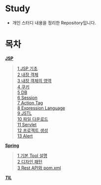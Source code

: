 # Study

- 개인 스터디 내용을 정리한 Repository입니다.

# 목차

**[JSP](https://github.com/DevDachan/Study/tree/main/JSP)**
> [1 JSP 기초](https://github.com/DevDachan/Study/blob/main/JSP/1%20JSP%20%EA%B8%B0%EC%B4%88.md)   
> [2 내장 객체](https://github.com/DevDachan/Study/blob/main/JSP/2%20%EB%82%B4%EC%9E%A5%20%EA%B0%9D%EC%B2%B4%20(web%20xml).md)   
> [3 내장 객체의 영역](https://github.com/DevDachan/Study/blob/main/JSP/3%20%EB%82%B4%EC%9E%A5%20%EA%B0%9D%EC%B2%B4%EC%9D%98%20%EC%98%81%EC%97%AD(Scope).md)   
> [4 쿠키](https://github.com/DevDachan/Study/blob/main/JSP/4%20%EC%BF%A0%ED%82%A4%20(Cookie).md)    
> [5 DB](https://github.com/DevDachan/Study/blob/main/JSP/5%20DB%20(DatabaseUtil).md)   
> [6 Session](https://github.com/DevDachan/Study/blob/main/JSP/6%20Session%20(userDAO%2CDTO).md)   
> [7 Action Tag](https://github.com/DevDachan/Study/blob/main/JSP/7%20Action%20Tag.md)   
> [8 Expression Language](https://github.com/DevDachan/Study/blob/main/JSP/8%20Expression%20Language.md)   
> [9 JSTL](https://github.com/DevDachan/Study/blob/main/JSP/9%20JSTL.md)   
> [10 파일 다운로드](https://github.com/DevDachan/Study/blob/main/JSP/10%20%ED%8C%8C%EC%9D%BC%20%EB%8B%A4%EC%9A%B4%EB%A1%9C%EB%93%9C.md)   
> [11 Servlet](https://github.com/DevDachan/Study/blob/main/JSP/11%20Servlet.md)   
> [12 프로젝트 생성](https://github.com/DevDachan/Study/blob/main/JSP/12%20%ED%94%84%EB%A1%9C%EC%A0%9D%ED%8A%B8%20%EC%83%9D%EC%84%B1.md)   
> [13 Alert](https://github.com/DevDachan/Study/blob/main/JSP/13%20Alert%20(Using%20Modal).md)   


**[Spring](https://github.com/DevDachan/Study/tree/main/Spring)**
> [1 기본 Tool 설명](https://github.com/DevDachan/Study/blob/main/Spring/1%20%EA%B8%B0%EB%B3%B8%20Tool%20%EC%84%A4%EB%AA%85.md)   
> [2 디자인 패턴](https://github.com/DevDachan/Study/blob/main/Spring/2%20%EB%94%94%EC%9E%90%EC%9D%B8%20%ED%8C%A8%ED%84%B4.md)   
> [3 Rest API와 pom.xml ](https://github.com/DevDachan/Study/blob/main/Spring/3%20Rest%20API%EC%99%80%20pom_xml.md)   


***[TIL](https://github.com/DevDachan/Study/tree/main/TIL)***
